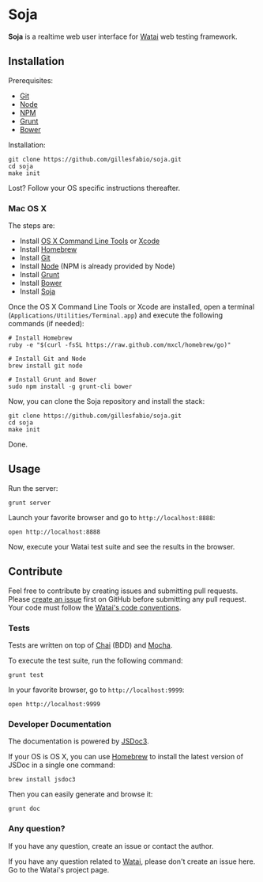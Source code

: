 # Soja

**Soja** is a realtime web user interface for [Watai](http://github.com/MattiSG/Watai)
web testing framework.

## Installation

Prerequisites:

* [Git](http://git-scm.com/)
* [Node](http://nodejs.org)
* [NPM](http://npm.org)
* [Grunt](http://gruntjs.com)
* [Bower](http://bower.io)

Installation:

	git clone https://github.com/gillesfabio/soja.git
	cd soja
	make init

Lost? Follow your OS specific instructions thereafter.

### Mac OS X

The steps are:

* Install [OS X Command Line Tools](https://developer.apple.com/downloads) or [Xcode](http://itunes.apple.com/us/app/xcode/id497799835)
* Install [Homebrew](http://brew.sh/)
* Install [Git](http://git-scm.com/)
* Install [Node](http://nodejs.org) (NPM is already provided by Node)
* Install [Grunt](http://gruntjs.com)
* Install [Bower](http://bower.io)
* Install [Soja](http://github.com/gillesfabio/soja)

Once the OS X Command Line Tools or Xcode are installed, open a terminal
(`Applications/Utilities/Terminal.app`) and execute the following commands
(if needed):

	# Install Homebrew
	ruby -e "$(curl -fsSL https://raw.github.com/mxcl/homebrew/go)"

	# Install Git and Node
	brew install git node

	# Install Grunt and Bower
	sudo npm install -g grunt-cli bower

Now, you can clone the Soja repository and install the stack:

	git clone https://github.com/gillesfabio/soja.git
	cd soja
	make init

Done.

## Usage

Run the server:

	grunt server

Launch your favorite browser and go to `http://localhost:8888`:

	open http://localhost:8888

Now, execute your Watai test suite and see the results in the browser.

## Contribute

Feel free to contribute by creating issues and submitting pull requests.
Please [create an issue](http://github.com/gillesfabio/soja/issues) first
on GitHub before submitting any pull request. Your code must follow
the [Watai's code conventions](https://github.com/MattiSG/Watai/wiki/Code-conventions).

### Tests

Tests are written on top of [Chai](http://chaijs.com/api/bdd/) (BDD) and
[Mocha](http://visionmedia.github.io/mocha/).

To execute the test suite, run the following command:

	grunt test

In your favorite browser, go to `http://localhost:9999`:

	open http://localhost:9999

### Developer Documentation

The documentation is powered by [JSDoc3](http://usejsdoc.org/).

If your OS is OS X, you can use [Homebrew](http://brew.sh/) to install
the latest version of JSDoc in a single one command:

	brew install jsdoc3

Then you can easily generate and browse it:

	grunt doc

### Any question?

If you have any question, create an issue or contact the author.

If you have any question related to [Watai](https://github.com/MattiSG/Watai), please
don't create an issue here. Go to the Watai's project page.
